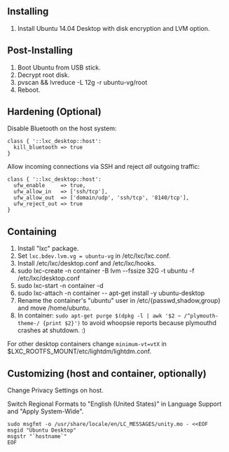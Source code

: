 Installing
----------

1. Install Ubuntu 14.04 Desktop with disk encryption and LVM option.

Post-Installing
---------------

1. Boot Ubuntu from USB stick.
2. Decrypt root disk.
3. pvscan && lvreduce -L 12g -r ubuntu-vg/root
4. Reboot.

Hardening (Optional)
--------------------

Disable Bluetooth on the host system:

    class { '::lxc_desktop::host':
      kill_bluetooth => true
    }

Allow incoming connections via SSH and reject *all* outgoing traffic:

    class { '::lxc_desktop::host':
      ufw_enable     => true,
      ufw_allow_in   => ['ssh/tcp'],
      ufw_allow_out  => ['domain/udp', 'ssh/tcp', '8140/tcp'],
      ufw_reject_out => true
    }

Containing
----------

1. Install "lxc" package.
2. Set `lxc.bdev.lvm.vg = ubuntu-vg` in /etc/lxc/lxc.conf.
3. Install /etc/lxc/desktop.conf and /etc/lxc/hooks.
4. sudo lxc-create -n container -B lvm --fssize 32G -t ubuntu -f /etc/lxc/desktop.conf
5. sudo lxc-start -n container -d
6. sudo lxc-attach -n container -- apt-get install -y ubuntu-desktop
7. Rename the container's "ubuntu" user in /etc/{passwd,shadow,group} and move /home/ubuntu.
8. In container: `sudo apt-get purge $(dpkg -l | awk '$2 ~ /^plymouth-theme-/ {print $2}')` to avoid whoopsie reports because plymouthd crashes at shutdown. :)

For other desktop containers change `minimum-vt=vtX` in $LXC\_ROOTFS\_MOUNT/etc/lightdm/lightdm.conf.

Customizing (host and container, optionally)
--------------------------------------------

Change Privacy Settings on host.

Switch Regional Formats to "English (United States)" in Language Support and "Apply System-Wide".

    sudo msgfmt -o /usr/share/locale/en/LC_MESSAGES/unity.mo - <<EOF
    msgid "Ubuntu Desktop"
    msgstr "`hostname`"
    EOF
